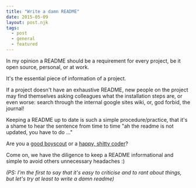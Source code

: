 ```yaml
---
title: "Write a damn README"
date: 2015-05-09
layout: post.njk
tags:
  - post
  - general
  - featured
---
```


In my opinion a README should be a requirement for every project, be it open source, personal, or at work.

It's the essential piece of information of a project.

If a project doesn't have an exhaustive README, new people on the project may find themselves asking colleagues what the installation steps are, or even worse: search through the internal google sites wiki, or, god forbid, the journal!

Keeping a README up to date is such a simple procedure/practice, that it's a shame to hear the sentence from time to time "ah the readme is not updated, you have to do ..."

Are you a [good boyscout](http://programmer.97things.oreilly.com/wiki/index.php/The_Boy_Scout_Rule) or a [happy, shitty coder](http://shittysomething.com)?

Come on, we have the diligence to keep a README informational and simple to avoid others unnecessary headaches :)

*(PS: I'm the first to say that it's easy to criticise and to rant about things, but let's try at least to write a damn readme)*
